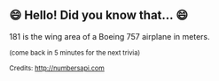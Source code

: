 ## :smile: Hello! Did you know that... :smile:
181 is the wing area of a Boeing 757 airplane in meters.

<sup>(come back in 5 minutes for the next trivia)</sup>


<sup>Credits: http://numbersapi.com</sup>
